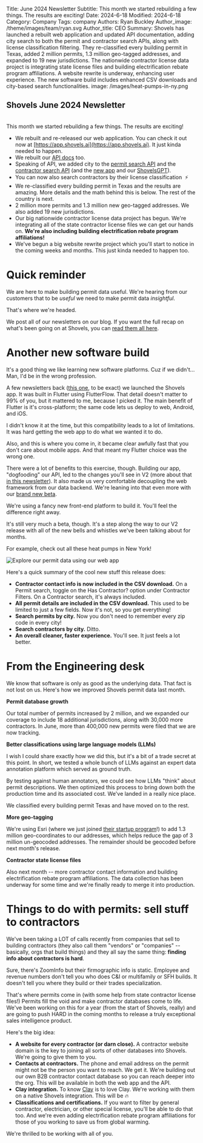 Title: June 2024 Newsletter
Subtitle: This month we started rebuilding a few things. The results are exciting!
Date: 2024-6-18
Modified: 2024-6-18
Category: Company
Tags: company
Authors: Ryan Buckley
Author_image: /theme/images/team/ryan.svg
Author_title: CEO
Summary: Shovels has launched a rebuilt web application and updated API documentation, adding city search to both the permit and contractor search APIs, along with license classification filtering. They re-classified every building permit in Texas, added 2 million permits, 1.3 million geo-tagged addresses, and expanded to 19 new jurisdictions. The nationwide contractor license data project is integrating state license files and building electrification rebate program affiliations. A website rewrite is underway, enhancing user experience. The new software build includes enhanced CSV downloads and city-based search functionalities.
image: /images/heat-pumps-in-ny.png


## Shovels June 2024 Newsletter
<br>
This month we started rebuilding a few things. The results are exciting!

*   We rebuilt and re-released our web application. You can check it out now at [https://app.shovels.ai](https://app.shovels.ai). It just kinda needed to happen.
*   We rebuilt our [API docs](https://docs.shovels.ai/api-reference/) too. 
*   Speaking of API, we added city to the [permit search API](https://docs.shovels.ai/api-reference/#operation/search_permits_description_v1_permits_search_get) and the [contractor search API](https://docs.shovels.ai/api-reference/#operation/get_contractors_by_activity_city_v1_contractors_activity_city_get) (and the [new app](https://app.shovels.ai) and our [ShovelsGPT](https://chatgpt.com/g/g-zXFhOF8SP-shovels-ai)). 
*   You can now also search contractors by their license classification  ⚡️
*   We re-classified every building permit in Texas and the results are amazing. More details and the math behind this is below. The rest of the country is next.
*   2 million more permits and 1.3 million new geo-tagged addresses. We also added 19 new jurisdictions. 
*   Our big nationwide contractor license data project has begun. We're integrating all of the state contractor license files we can get our hands on. **We're also including building electrification rebate program affiliations!** 
*   We've begun a big website rewrite project which you'll start to notice in the coming weeks and months. This just kinda needed to happen too. 

Quick reminder
==============

We are here to make building permit data useful. We're hearing from our customers that to be _useful_ we need to make permit data _insightful_.

That's where we're headed. 

We post all of our newsletters on our blog. If you want the full recap on what's been going on at Shovels, you can [read them all here](https://www.shovels.ai/blog/?category=Company). 

Another new software build
==========================

It's a good thing we like learning new software platforms. Cuz if we didn't... Man, I'd be in the wrong profession.  

A few newsletters back ([this one]({filename}newsletter-feb-24.md), to be exact) we launched the Shovels app. It was built in Flutter using FlutterFlow. That detail doesn't matter to 99% of you, but it mattered to me, because I picked it. The main benefit of Flutter is it's cross-platform; the same code lets us deploy to web, Android, and iOS. 

I didn't know it at the time, but this compatibility leads to a lot of limitations. It was hard getting the web app to do what we wanted it to do. 

Also, and this is where you come in, it became clear awfully fast that you don't care about mobile apps. And that meant my Flutter choice was the wrong one.

There were a lot of benefits to this exercise, though. Building our app, "dogfooding" our API, led to the changes you'll see in V2 (more about that [in this newsletter]({filename}newsletter-apr-24.md)). It also made us very comfortable decoupling the web framework from our data backend. We're leaning into that even more with our [brand new beta](https://app.shovels.ai/). 

We're using a fancy new front-end platform to build it. You'll feel the difference right away. 

It's still very much a beta, though. It's a step along the way to our V2 release with all of the new bells and whistles we've been talking about for months. 

For example, check out all these heat pumps in New York!

![Explore our permit data using our web app]({static}/images/heat-pumps-in-ny.png)

Here's a quick summary of the cool new stuff this release does:

*   **Contractor contact info is now included in the CSV download.** On a Permit search, toggle on the Has Contractor? option under Contractor Filters. On a Contractor search, it's always included. 
*   **All permit details are included in the CSV download.** This used to be limited to just a few fields. Now it's not, so you get everything!
*   **Search permits by city.** Now you don't need to remember every zip code in every city! 
*   **Search contractors by city.** Ditto.
*   **An overall cleaner, faster experience.** You'll see. It just feels a lot better.

From the Engineering desk
=========================

We know that software is only as good as the underlying data. That fact is not lost on us. Here's how we improved Shovels permit data last month.  
  
**Permit database growth**  
  
Our total number of permits increased by 2 million, and we expanded our coverage to include 18 additional jurisdictions, along with 30,000 more contractors. In June, more than 400,000 new permits were filed that we are now tracking.

**Better classifications using large language models (LLMs)**

I wish I could share exactly how we did this, but it's a bit of a trade secret at this point. In short, we tested a whole bunch of LLMs against an expert data annotation platform which served as ground truth.

By testing against human annotators, we could see how LLMs "think" about permit descriptions. We then optimized this process to bring down both the production time and its associated cost. We've landed in a really nice place. 

We classified every building permit Texas and have moved on to the rest.

**More geo-tagging**

We're using Esri (where we just joined [their startup program](https://www.esri.com/en-us/about/partners/our-partners/startups)!) to add 1.3 million geo-coordinates to our addresses, which helps reduce the gap of 3 million un-geocoded addresses. The remainder should be geocoded before next month's release. 

**Contractor state license files**

Also next month -- more contractor contact information and building electrification rebate program affiliations. The data collection has been underway for some time and we're finally ready to merge it into production. 

Things to do with permits: sell stuff to contractors
====================================================

We've been taking a LOT of calls recently from companies that sell to building contractors (they also call them "vendors" or "companies" -- basically, orgs that build things) and they all say the same thing: **finding info about contractors is hard**.

Sure, there's ZoomInfo but their firmographic info is static. Employee and revenue numbers don't tell you who does C&I or multifamily or SFH builds. It doesn't tell you where they build or their trades specialization. 

That's where permits come in (with some help from state contractor license files!) Permits fill the void and make contractor databases come to life. We've been working on this for a year (from the start of Shovels, really) and are going to push HARD in the coming months to release a truly exceptional sales intelligence product. 

Here's the big idea:

*   **A website for every contractor (or darn close).** A contractor website domain is the key to joining all sorts of other databases into Shovels. We're going to give them to you.
*   **Contacts at contractors.** The phone and email address on the permit might not be the person you want to reach. We get it. We're building out our own B2B contractor contact database so you can reach deeper into the org. This will be available in both the web app and the API.
*   **Clay integration.** To know [Clay](https://www.clay.com/) is to love Clay. We're working with them on a native Shovels integration. This will be 🔥
*   **Classifications and certifications.** If you want to filter by general contractor, electrician, or other special license, you'll be able to do that too. And we're even adding electrification rebate program affiliations for those of you working to save us from global warming. 

We're thrilled to be working with all of you. 